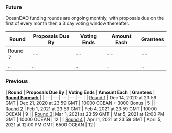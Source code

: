 ### Future

OceanDAO funding rounds are ongoing monthly, with proposals due on the first of every month then a 3 day voting window thereafter.

| **Round**                      | **Proposals Due By**      | **Voting Ends**           | **Amount Each**                 | **Grantees** |
| --                             | --                        | --                        |  --                             | -- |
| Round 7                        | --                        | --                        | --                            | -- |
| ..                             | ..                        | ..                        | ..                              | .. |


### Previous
| **Round**                      | **Proposals Due By**      | **Voting Ends**           | **Amount Each**                 | **Grantees** | **[Round Earmark](Round-Earmark)** |
| --                             | --                        | --                        |  --                        | -- |
| [Round 1](Funding-Round-1) | Dec 14, 2020 at 23:59 GMT | Dec 21, 2020 at 23:59 GMT | 10000 OCEAN + 3000 Bonus  | 5 |
| [Round 2](https://port.oceanprotocol.com/c/oceandao/round-2/58) | Feb 1, 2021 at 23:59 GMT  | Feb 4, 2021 at 23:59 GMT  | 10000 OCEAN                | 9 |
| [Round 3](https://port.oceanprotocol.com/c/oceandao/round-3/59)| Mar 1, 2021 at 23:59 GMT  | Mar 5, 2021 at 12:00 PM GMT  | 10000 OCEAN  | 12 |
| [Round 4](https://port.oceanprotocol.com/c/oceandao/round-4/61) | April 1, 2021 at 23:59 GMT  | April 5, 2021 at 12:00 PM GMT| 6500 OCEAN | 12 |